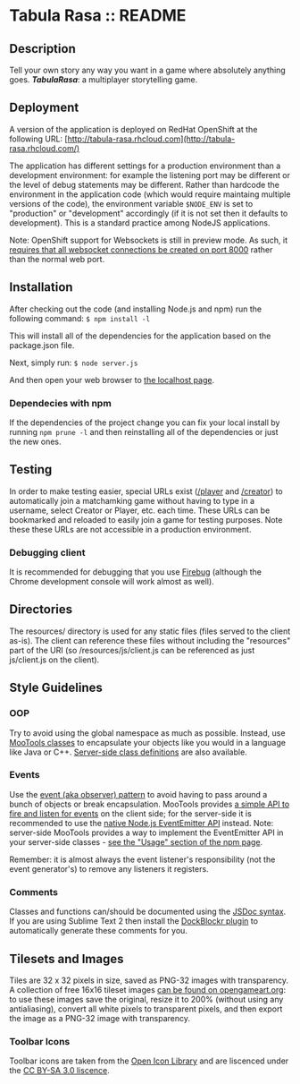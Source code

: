 Tabula Rasa :: README
====================

Description
---------------------

Tell your own story any way you want in a game where absolutely anything goes. ***TabulaRasa***: a multiplayer storytelling game.

Deployment
---------------------

A version of the application is deployed on RedHat OpenShift at the following URL: [http://tabula-rasa.rhcloud.com](http://tabula-rasa.rhcloud.com/)

The application has different settings for a production environment than a development environment: for example the listening port may be different or the level of debug statements may be different. Rather than hardcode the environment in the application code (which would require maintaing multiple versions of the code), the environment variable `$NODE_ENV` is set to "production" or "development" accordingly (if it is not set then it defaults to development). This is a standard practice among NodeJS applications.

Note: OpenShift support for Websockets is still in preview mode. As such, it [requires that all websocket connections be created on port 8000](https://www.openshift.com/blogs/paas-websockets) rather than the normal web port.

Installation
---------------------

After checking out the code (and installing Node.js and npm) run the following command: `$ npm install -l`

This will install all of the dependencies for the application based on the package.json file.

Next, simply run: `$ node server.js`

And then open your web browser to [the localhost page](http://localhost:8888).

### Dependecies with npm
If the dependencies of the project change you can fix your local install by running `npm prune -l` and then reinstalling all of the dependencies or just the new ones.

Testing
---------------------

In order to make testing easier, special URLs exist ([/player](http://localhost:8888/player) and [/creator](http://localhost:8888/creator)) to automatically join a matchamking game without having to type in a username, select Creator or Player, etc. each time. These URLs can be bookmarked and reloaded to easily join a game for testing purposes. Note these these URLs are not accessible in a production environment.

### Debugging client
It is recommended for debugging that you use [Firebug](http://getfirebug.com/) (although the Chrome development console will work almost as well).

Directories
---------------------

The resources/ directory is used for any static files (files served to the client as-is). The client can reference these files without including the "resources" part of the URI (so /resources/js/client.js can be referenced as just js/client.js on the client).


Style Guidelines
--------------------

### OOP
Try to avoid using the global namespace as much as possible. Instead, use [MooTools classes](http://mootools.net/docs/core/Class/Class) to encapsulate your objects like you would in a language like Java or C++. [Server-side class definitions](https://npmjs.org/package/mootools) are also available.

### Events
Use the [event (aka observer) pattern](http://en.wikipedia.org/wiki/Observer_pattern) to avoid having to pass around a bunch of objects or break encapsulation. MooTools provides [a simple API to fire and listen for events](http://mootools.net/docs/core/Class/Class.Extras#Events) on the client side; for the server-side it is recommended to use the [native Node.js EventEmitter API](http://nodejs.org/api/events.html) instead. Note: server-side MooTools provides a way to implement the EventEmitter API in your server-side classes - [see the "Usage" section of the npm page](https://npmjs.org/package/mootools).

Remember: it is almost always the event listener's responsibility (not the event generator's) to remove any listeners it registers.

### Comments
Classes and functions can/should be documented using the [JSDoc syntax](http://en.wikipedia.org/wiki/JSDoc). If you are using Sublime Text 2 then install the [DockBlockr plugin](https://tutsplus.com/lesson/docblockr/) to automatically generate these comments for you.


Tilesets and Images
--------------------

Tiles are 32 x 32 pixels in size, saved as PNG-32 images with transparency. A collection of free 16x16 tileset images [can be found on opengameart.org](http://opengameart.org/content/oga-16x16-jrpg-sprites-tiles): to use these images save the original, resize it to 200% (without using any antialiasing), convert all white pixels to transparent pixels, and then export the image as a PNG-32 image with transparency.


### Toolbar Icons
Toolbar icons are taken from the [Open Icon Library](http://openiconlibrary.sourceforge.net/) and are liscenced under the [CC BY-SA 3.0 liscence](http://creativecommons.org/licenses/by-sa/3.0/).